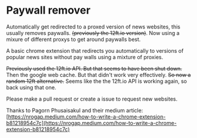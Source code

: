 # Paywall remover
Automatically get redirected to a proxed version of news websites, this usually removes paywalls. ~~(previously the 12ft.io version)~~. Now using a mixure of different proxys to get around paywalls best.

A basic chrome extension that redirects you automatically to versions of popular news sites without pay walls using a mixture of proxies.

~~Previously used the 12ft.io API. But that seems to have been shut down.~~ Then the google web cache. But that didn't work very effectively. ~~So now a random 12ft alternative.~~ Seems like the the 12ft.io API is working again, so back using that one.

Please make a pull request or create a issue to request new websites.


Thanks to Pagorn Phusaisakul and their medium article: [https://nrogap.medium.com/how-to-write-a-chrome-extension-b81218954c7c](https://nrogap.medium.com/how-to-write-a-chrome-extension-b81218954c7c)
